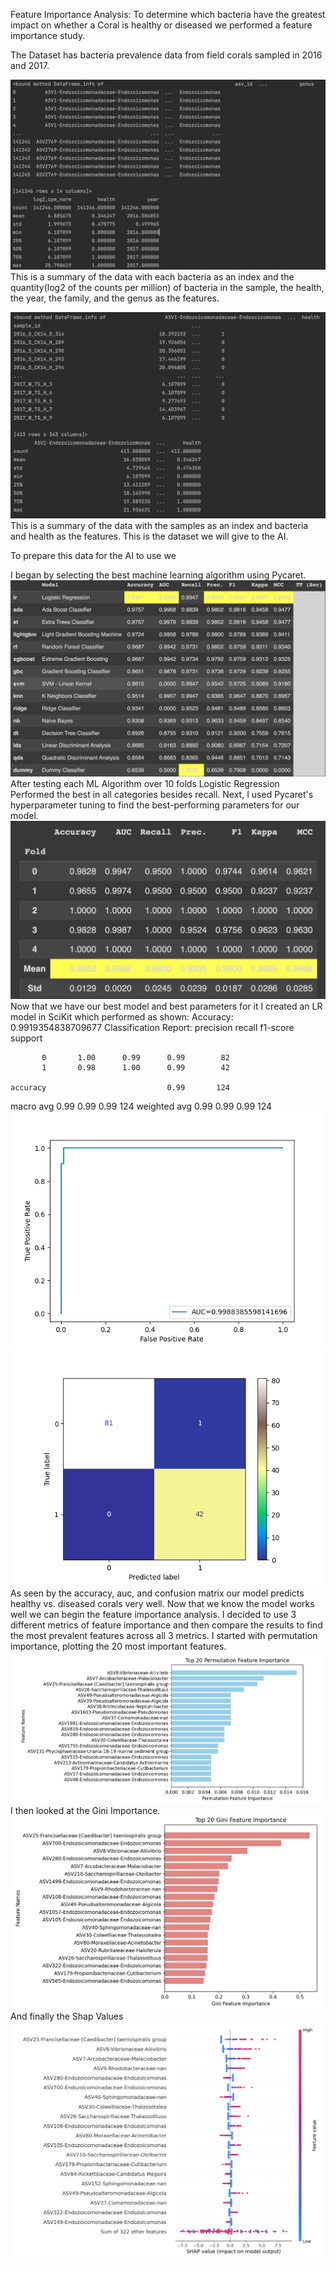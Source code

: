 Feature Importance Analysis:
To determine which bacteria have the greatest impact on whether a Coral is healthy or diseased we performed a feature importance study.

The Dataset has bacteria prevalence data from field corals sampled in 2016 and 2017.

![plot](/NewData/BacteriaDFSummary.png)
This is a summary of the data with each bacteria as an index and the quantity(log2 of the counts per million) of bacteria in the sample, the health, the year, the family, and the genus as the features.

![plot](/NewData/SampleDFSummary.png)
This is a summary of the data with the samples as an index and bacteria and health as the features. This is the dataset we will give to the AI.

To prepare this data for the AI to use we

I began by selecting the best machine learning algorithm using Pycaret.
![plot](/NewData/PycaretBM.png)
After testing each ML Algorithm over 10 folds Logistic Regression Performed the best in all categories besides recall.
Next, I used Pycaret's hyperparameter tuning to find the best-performing parameters for our model.
![plot](/NewData/LR_Tune.png)
Now that we have our best model and best parameters for it I created an LR model in SciKit which performed as shown:
Accuracy: 0.9919354838709677
Classification Report:
              precision    recall  f1-score   support

           0       1.00      0.99      0.99        82
           1       0.98      1.00      0.99        42

    accuracy                           0.99       124
   macro avg       0.99      0.99      0.99       124
weighted avg       0.99      0.99      0.99       124
![plot](/NewData/LR_AUC.png)
![plot](/NewData/LRConMat.png)
As seen by the accuracy, auc, and confusion matrix our model predicts healthy vs. diseased corals very well.
Now that we know the model works well we can begin the feature importance analysis.
I decided to use 3 different metrics of feature importance and then compare the results to find the most prevalent features across all 3 metrics.
I started with permutation importance, plotting the 20 most important features.
![plot](/NewData/LR_T20P_IMP.png)
I then looked at the Gini Importance.
![plot](/NewData/LR_T20G_IMP.png)
And finally the Shap Values
![plot](/NewData/LR_T20S_IMP.png)
